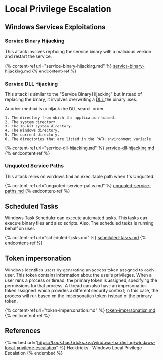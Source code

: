 # Local Privilege Escalation

## Windows Services Exploitations

### Service Binary Hijacking

This attack involves replacing the service binary with a malicious version and restart the service.

{% content-ref url="service-binary-hijacking.md" %}
[service-binary-hijacking.md](service-binary-hijacking.md)
{% endcontent-ref %}

### Service DLL Hijacking

This attack is similar to the "Service Binary Hijacking" but Instead of replacing the binary, it involves overwriting a [DLL ](https://en.wikipedia.org/wiki/Dynamic-link\_library)the binary uses.

Another method is to hijack the DLL search order.

```
1. The directory from which the application loaded.
2. The system directory.
3. The 16-bit system directory.
4. The Windows directory. 
5. The current directory.
6. The directories that are listed in the PATH environment variable.
```

{% content-ref url="service-dll-hijacking.md" %}
[service-dll-hijacking.md](service-dll-hijacking.md)
{% endcontent-ref %}

### Unquoted Service Paths

This attack relies on windows find an executable path when it's Unquoted.

{% content-ref url="unquoted-service-paths.md" %}
[unquoted-service-paths.md](unquoted-service-paths.md)
{% endcontent-ref %}

## Scheduled Tasks

Windows Task Scheduler can execute automated tasks. This tasks can execute binary files and also scripts. Also, The scheduled tasks is running behalf on user.

{% content-ref url="scheduled-tasks.md" %}
[scheduled-tasks.md](scheduled-tasks.md)
{% endcontent-ref %}

## Token impersonation

Windows identifies users by generating an access token assigned to each user. This token contains information about the user's privileges. When a user runs a process or thread, the primary token is assigned, specifying the permissions for that process. A thread can also have an impersonation token assigned, which provides a different security context; in this case, the process will run based on the impersonation token instead of the primary token.

{% content-ref url="token-impersonation.md" %}
[token-impersonation.md](token-impersonation.md)
{% endcontent-ref %}

## References

{% embed url="https://book.hacktricks.xyz/windows-hardening/windows-local-privilege-escalation" %}
Hacktricks - Windows Local Privilege Escalation
{% endembed %}
